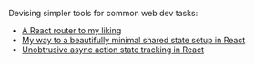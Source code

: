 Devising simpler tools for common web dev tasks:

- [A React router to my liking](https://dev.to/axtk/a-react-router-to-my-liking-1ko5)
- [My way to a beautifully minimal shared state setup in React](https://dev.to/axtk/my-way-to-a-beautifully-minimal-shared-state-setup-in-react-52ld)
- [Unobtrusive async action state tracking in React](https://dev.to/axtk/unobtrusive-async-action-state-tracking-in-react-3h9d)
